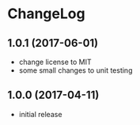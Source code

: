 # ChangeLog

## 1.0.1 (2017-06-01)
- change license to MIT
- some small changes to unit testing

## 1.0.0 (2017-04-11)
- initial release
